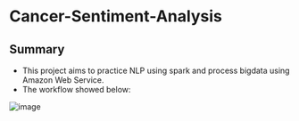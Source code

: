 # Cancer-Sentiment-Analysis

## Summary
- This project aims to practice NLP using spark and process bigdata using Amazon Web Service.
- The workflow showed below:

![image](https://github.com/MaggieUBC/Cancer-Sentiment-Analysis/assets/131194849/df4148c6-d9b8-408e-9f4e-a58444dd0931)


